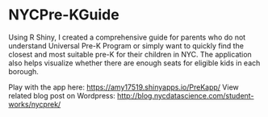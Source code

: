 # NYCPre-KGuide

Using R Shiny, I created a comprehensive guide for parents who do not understand Universal Pre-K Program or simply want to quickly find the closest and most suitable pre-K for their children in NYC. The application also helps visualize whether there are enough seats for eligible kids in each borough. 

Play with the app here: https://amy17519.shinyapps.io/PreKapp/
View related blog post on Wordpress: http://blog.nycdatascience.com/student-works/nycprek/

